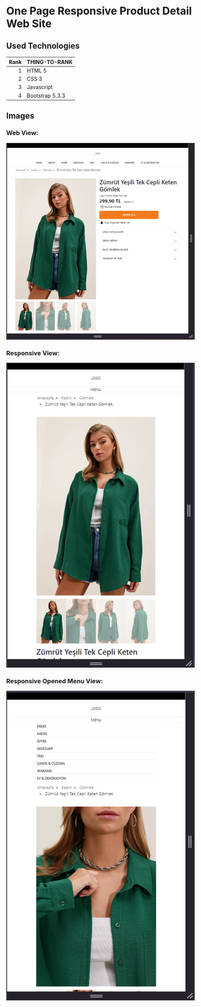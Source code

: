 # One Page Responsive Product Detail Web Site
## Used Technologies
| Rank | THING-TO-RANK |
|-----:|---------------|
|     1| HTML 5        |
|     2| CSS 3         |
|     3| Javascript    |
|     4| Bootstrap 5.3.3|
## Images
### Web View:
![web](web-view.png)
### Responsive View:
![web](responsive-view.png)
</picture>
### Responsive Opened Menu View:
![web](responsive-opened-menu.png)


